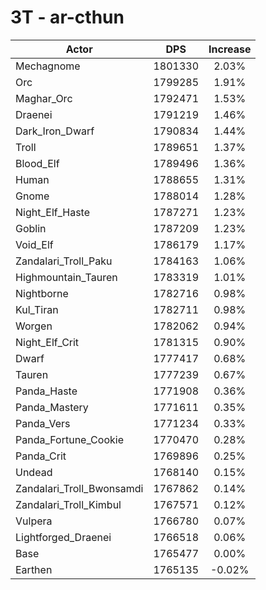 # 3T - ar-cthun
| Actor | DPS | Increase |
|---|:---:|:---:|
|Mechagnome|1801330|2.03%|
|Orc|1799285|1.91%|
|Maghar_Orc|1792471|1.53%|
|Draenei|1791219|1.46%|
|Dark_Iron_Dwarf|1790834|1.44%|
|Troll|1789651|1.37%|
|Blood_Elf|1789496|1.36%|
|Human|1788655|1.31%|
|Gnome|1788014|1.28%|
|Night_Elf_Haste|1787271|1.23%|
|Goblin|1787209|1.23%|
|Void_Elf|1786179|1.17%|
|Zandalari_Troll_Paku|1784163|1.06%|
|Highmountain_Tauren|1783319|1.01%|
|Nightborne|1782716|0.98%|
|Kul_Tiran|1782711|0.98%|
|Worgen|1782062|0.94%|
|Night_Elf_Crit|1781315|0.90%|
|Dwarf|1777417|0.68%|
|Tauren|1777239|0.67%|
|Panda_Haste|1771908|0.36%|
|Panda_Mastery|1771611|0.35%|
|Panda_Vers|1771234|0.33%|
|Panda_Fortune_Cookie|1770470|0.28%|
|Panda_Crit|1769896|0.25%|
|Undead|1768140|0.15%|
|Zandalari_Troll_Bwonsamdi|1767862|0.14%|
|Zandalari_Troll_Kimbul|1767571|0.12%|
|Vulpera|1766780|0.07%|
|Lightforged_Draenei|1766518|0.06%|
|Base|1765477|0.00%|
|Earthen|1765135|-0.02%|
